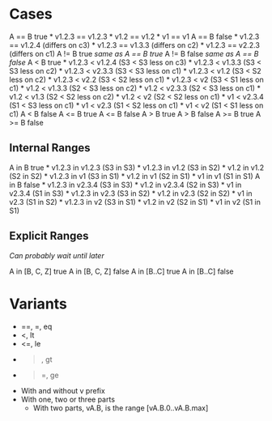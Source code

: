 # Cases

A == B true
    * v1.2.3 == v1.2.3
    * v1.2 == v1.2
    * v1 == v1
A == B false
    * v1.2.3 == v1.2.4  (differs on c3)
    * v1.2.3 == v1.3.3  (differs on c2)
    * v1.2.3 == v2.2.3  (differs on c1)
A != B true
    _same as A == B true_
A != B false
    _same as A == B false_
A < B true
    * v1.2.3 < v1.2.4   (S3 < S3 less on c3)
    * v1.2.3 < v1.3.3   (S3 < S3 less on c2)
    * v1.2.3 < v2.3.3   (S3 < S3 less on c1)
    * v1.2.3 < v1.2     (S3 < S2 less on c2)
    * v1.2.3 < v2.2     (S3 < S2 less on c1)
    * v1.2.3 < v2       (S3 < S1 less on c1)
    * v1.2 < v1.3.3     (S2 < S3 less on c2)
    * v1.2 < v2.3.3     (S2 < S3 less on c1)
    * v1.2 < v1.3       (S2 < S2 less on c2)
    * v1.2 < v2         (S2 < S2 less on c1)
    * v1 < v2.3.4       (S1 < S3 less on c1)
    * v1 < v2.3         (S1 < S2 less on c1)
    * v1 < v2           (S1 < S1 less on c1)
A < B false
A <= B true
A <= B false
A > B true
A > B false
A >= B true
A >= B false

## Internal Ranges

A in B true
    * v1.2.3 in v1.2.3  (S3 in S3)
    * v1.2.3 in v1.2    (S3 in S2)
    * v1.2 in v1.2      (S2 in S2)
    * v1.2.3 in v1      (S3 in S1)
    * v1.2 in v1        (S2 in S1)
    * v1 in v1          (S1 in S1)
A in B false
    * v1.2.3 in v2.3.4  (S3 in S3)
    * v1.2 in v2.3.4    (S2 in S3)
    * v1 in v2.3.4      (S1 in S3)
    * v1.2.3 in v2.3    (S3 in S2)
    * v1.2 in v2.3      (S2 in S2)
    * v1 in v2.3        (S1 in S2)
    * v1.2.3 in v2      (S3 in S1)
    * v1.2 in v2        (S2 in S1)
    * v1 in v2          (S1 in S1)

## Explicit Ranges

_Can probably wait until later_

A in [B, C, Z] true
A in [B, C, Z] false
A in [B..C] true
A in [B..C] false

# Variants

* ==, =, eq
* <, lt
* <=, le
* >, gt
* >=,  ge
* With and without v prefix
* With one, two or three parts
    - With two parts, vA.B, is the range [vA.B.0..vA.B.max]
